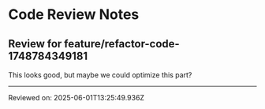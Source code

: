 # Code Review Notes

## Review for feature/refactor-code-1748784349181

This looks good, but maybe we could optimize this part?

---
Reviewed on: 2025-06-01T13:25:49.936Z
